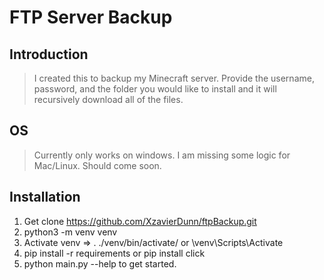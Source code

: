 # FTP Server Backup

## Introduction

> I created this to backup my Minecraft server. Provide the username, password, and the folder you would like to install and it will recursively download all of the files.

## OS

> Currently only works on windows. I am missing some logic for Mac/Linux. Should come soon.

## Installation

1. Get clone https://github.com/XzavierDunn/ftpBackup.git
2. python3 -m venv venv
3. Activate venv => . ./venv/bin/activate/ or \venv\Scripts\Activate
4. pip install -r requirements or pip install click
5. python main.py --help to get started.
